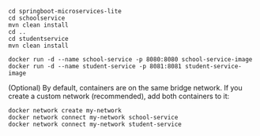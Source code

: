 ```
cd springboot-microservices-lite
cd schoolservice
mvn clean install
cd ..
cd studentservice
mvn clean install
```

```
docker run -d --name school-service -p 8080:8080 school-service-image
docker run -d --name student-service -p 8081:8081 student-service-image
```

(Optional) By default, containers are on the same bridge network. If you create a custom network (recommended), add both containers to it:
```
docker network create my-network
docker network connect my-network school-service
docker network connect my-network student-service
```
